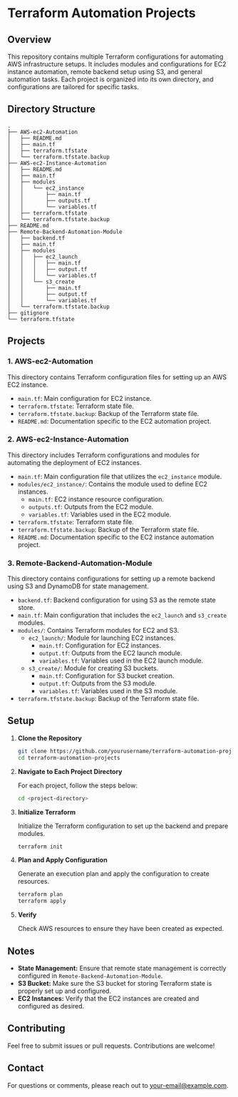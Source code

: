 
# Terraform Automation Projects

## Overview

This repository contains multiple Terraform configurations for automating AWS infrastructure setups. It includes modules and configurations for EC2 instance automation, remote backend setup using S3, and general automation tasks. Each project is organized into its own directory, and configurations are tailored for specific tasks.

## Directory Structure

```
.
├── AWS-ec2-Automation
│   ├── README.md
│   ├── main.tf
│   ├── terraform.tfstate
│   └── terraform.tfstate.backup
├── AWS-ec2-Instance-Automation
│   ├── README.md
│   ├── main.tf
│   ├── modules
│   │   └── ec2_instance
│   │       ├── main.tf
│   │       ├── outputs.tf
│   │       └── variables.tf
│   ├── terraform.tfstate
│   └── terraform.tfstate.backup
├── README.md
├── Remote-Backend-Automation-Module
│   ├── backend.tf
│   ├── main.tf
│   ├── modules
│   │   ├── ec2_launch
│   │   │   ├── main.tf
│   │   │   ├── output.tf
│   │   │   └── variables.tf
│   │   └── s3_create
│   │       ├── main.tf
│   │       ├── output.tf
│   │       └── variables.tf
│   └── terraform.tfstate.backup
├── gitignore
└── terraform.tfstate
```

## Projects

### **1. AWS-ec2-Automation**

This directory contains Terraform configuration files for setting up an AWS EC2 instance.

- `main.tf`: Main configuration for EC2 instance.
- `terraform.tfstate`: Terraform state file.
- `terraform.tfstate.backup`: Backup of the Terraform state file.
- `README.md`: Documentation specific to the EC2 automation project.

### **2. AWS-ec2-Instance-Automation**

This directory includes Terraform configurations and modules for automating the deployment of EC2 instances.

- `main.tf`: Main configuration file that utilizes the `ec2_instance` module.
- `modules/ec2_instance/`: Contains the module used to define EC2 instances.
  - `main.tf`: EC2 instance resource configuration.
  - `outputs.tf`: Outputs from the EC2 module.
  - `variables.tf`: Variables used in the EC2 module.
- `terraform.tfstate`: Terraform state file.
- `terraform.tfstate.backup`: Backup of the Terraform state file.
- `README.md`: Documentation specific to the EC2 instance automation project.

### **3. Remote-Backend-Automation-Module**

This directory contains configurations for setting up a remote backend using S3 and DynamoDB for state management.

- `backend.tf`: Backend configuration for using S3 as the remote state store.
- `main.tf`: Main configuration that includes the `ec2_launch` and `s3_create` modules.
- `modules/`: Contains Terraform modules for EC2 and S3.
  - `ec2_launch/`: Module for launching EC2 instances.
    - `main.tf`: Configuration for EC2 instances.
    - `output.tf`: Outputs from the EC2 launch module.
    - `variables.tf`: Variables used in the EC2 launch module.
  - `s3_create/`: Module for creating S3 buckets.
    - `main.tf`: Configuration for S3 bucket creation.
    - `output.tf`: Outputs from the S3 module.
    - `variables.tf`: Variables used in the S3 module.
- `terraform.tfstate.backup`: Backup of the Terraform state file.

## Setup

1. **Clone the Repository**

   ```bash
   git clone https://github.com/yourusername/terraform-automation-projects.git
   cd terraform-automation-projects
   ```

2. **Navigate to Each Project Directory**

   For each project, follow the steps below:

   ```bash
   cd <project-directory>
   ```

3. **Initialize Terraform**

   Initialize the Terraform configuration to set up the backend and prepare modules.

   ```bash
   terraform init
   ```

4. **Plan and Apply Configuration**

   Generate an execution plan and apply the configuration to create resources.

   ```bash
   terraform plan
   terraform apply
   ```

5. **Verify**

   Check AWS resources to ensure they have been created as expected.

## Notes

- **State Management:** Ensure that remote state management is correctly configured in `Remote-Backend-Automation-Module`.
- **S3 Bucket:** Make sure the S3 bucket for storing Terraform state is properly set up and configured.
- **EC2 Instances:** Verify that the EC2 instances are created and configured as desired.


## Contributing

Feel free to submit issues or pull requests. Contributions are welcome!

## Contact

For questions or comments, please reach out to [your-email@example.com](mailto:your-email@example.com).
